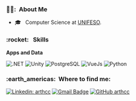 <h3> 👨‍🦱: &nbsp;About Me </h3>

- 🎓 &nbsp; Computer Science at <a href="https://www.unifeso.edu.br">UNIFESO</a>.


<h3> :rocket: &nbsp; Skills </h3>

**Apps and Data**

 
  ![.NET](https://img.shields.io/badge/.NET-5C2D91?style=for-the-badge&logo=.net&logoColor=white)
  ![Unity](https://img.shields.io/badge/Unity-100000?style=for-the-badge&logo=unity&logoColor=white)
  ![PostgreSQL](https://img.shields.io/badge/PostgreSQL-316192?style=for-the-badge&logo=postgresql&logoColor=white)
  ![VueJs](https://img.shields.io/badge/Vue.js-35495E?style=for-the-badge&logo=vue.js&logoColor=4FC08D)
  ![Python](https://img.shields.io/badge/Python-14354C?style=for-the-badge&logo=python&logoColor=white)


<h3> :earth_americas: &nbsp;Where to find me: </h3> 

[![Linkedin: arthcc](https://img.shields.io/badge/-arthcc-blue?style=flat-square&logo=Linkedin&logoColor=white&link=https://www.linkedin.com/in/arthcc/)](https://www.linkedin.com/in/arthcc/)
[![Gmail Badge](https://img.shields.io/badge/-arthurdaconceicaocunha@gmail.com-006bed?style=flat-square&logo=Gmail&logoColor=white&link=mailto:SEU-EMAIL)](mailto:arthurdaconceicaocunha@gmail.com)
[![GitHub arthcc]( https://img.shields.io/github/followers/VanessaSwerts?label=follow&style=social)](github.com/arthcc)

